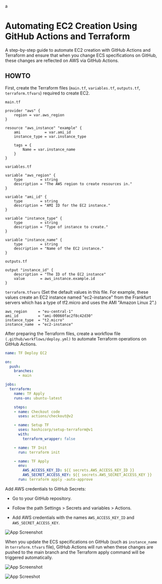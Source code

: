 a
# Automating EC2 Creation Using GitHub Actions and Terraform

A step-by-step guide to automate EC2 creation with GitHub Actions and Terraform and ensure that when you change ECS specifications on GitHub, these changes are reflected on AWS via GitHub Actions.
## HOWTO

First, create the Terraform files (`main.tf`, `variables.tf`, `outputs.tf`, `terraform.tfvars`) required to create EC2.

`main.tf`

```hcl
provider "aws" {
	region = var.aws_region
}

resource "aws_instance" "example" {
	ami			  = var.ami_id
	instance_type = var.instance_type
	
	tags = {
		Name = var.instance_name
	}
}
```

`variables.tf`

```hcl
variable "aws_region" {
	type        = string
	description = "The AWS region to create resources in."
}

variable "ami_id" {
	type        = string
	description = "AMI ID for the EC2 instance."
}

variable "instance_type" {
	type        = string
	description = "Type of instance to create."
}

variable "instance_name" {
	type        = string
	description = "Name of the EC2 instance."
}
```

`outputs.tf`

```hcl
output "instance_id" {
	description = "The ID of the EC2 instance"
	value       = aws_instance.example.id
}
```

`terraform.tfvars` (Set the default values in this file. For example, these values create an EC2 instance named "ec2-instance" from the Frankfurt servers which has a type of tf2.micro and uses the AMI "Amazon Linux 2".)

```hcl
aws_region     = "eu-central-1"
ami_id         = "ami-00060fac2f8c42d30"
instance_type  = "t2.micro"
instance_name  = "ec2-instance"
```

After preparing the Terraform files, create a workflow file `(.github/workflows/deploy.yml)` to automate Terraform operations on GitHub Actions.

```yaml
name: TF Deploy EC2

on:
  push:
    branches:
      - main

jobs:
  terraform:
    name: TF Apply
    runs-on: ubuntu-latest

    steps:
    - name: Checkout code
      uses: actions/checkout@v2

    - name: Setup TF
      uses: hashicorp/setup-terraform@v1
      with:
        terraform_wrapper: false

    - name: TF Init
      run: terraform init

    - name: TF Apply
      env:
        AWS_ACCESS_KEY_ID: ${{ secrets.AWS_ACCESS_KEY_ID }}
        AWS_SECRET_ACCESS_KEY: ${{ secrets.AWS_SECRET_ACCESS_KEY }}
      run: terraform apply -auto-approve
```

Add AWS credentials to GitHub Secrets:

- Go to your GitHub repository.

- Follow the path Settings > Secrets and variables > Actions.

- Add AWS credentials with the names `AWS_ACCESS_KEY_ID` and `AWS_SECRET_ACCESS_KEY`.

![App Screenshot](https://i.imgur.com/9WJiB5I.png)

When you update the ECS specifications on GitHub (such as `instance_name` in `terraform.tfvars` file), GitHub Actions will run when these changes are pushed to the main branch and the Terraform apply command will be triggered automatically.

![App Screenshot](https://i.imgur.com/MdZQGrT.png)

![App Screeshot](https://i.imgur.com/j13421a.png)
